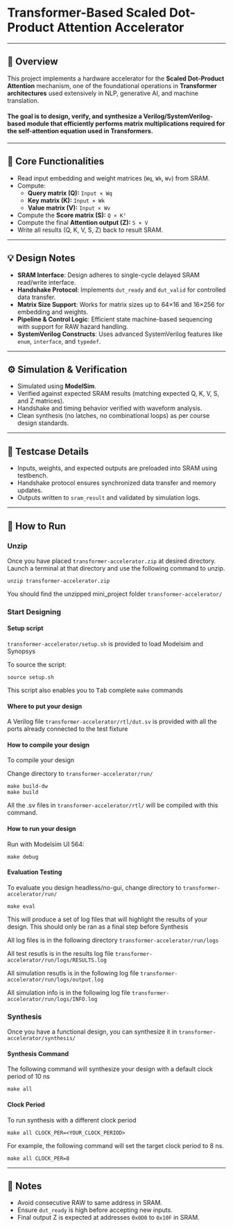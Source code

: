 # Transformer-Based Scaled Dot-Product Attention Accelerator

---

## 🧠 Overview

This project implements a hardware accelerator for the **Scaled Dot-Product Attention** mechanism, one of the foundational operations in **Transformer architectures** used extensively in NLP, generative AI, and machine translation. 

#### The goal is to design, verify, and synthesize a Verilog/SystemVerilog-based module that efficiently performs matrix multiplications required for the self-attention equation used in Transformers.
---

## 🔧 Core Functionalities

- Read input embedding and weight matrices (`Wq`, `Wk`, `Wv`) from SRAM.
- Compute:
  - **Query matrix (Q):** `Input × Wq`
  - **Key matrix (K):** `Input × Wk`
  - **Value matrix (V):** `Input × Wv`
- Compute the **Score matrix (S):** `Q × Kᵀ`
- Compute the final **Attention output (Z):** `S × V`
- Write all results (Q, K, V, S, Z) back to result SRAM.

---

## 💡 Design Notes

- **SRAM Interface**: Design adheres to single-cycle delayed SRAM read/write interface.
- **Handshake Protocol**: Implements `dut_ready` and `dut_valid` for controlled data transfer.
- **Matrix Size Support**: Works for matrix sizes up to 64×16 and 16×256 for embedding and weights.
- **Pipeline & Control Logic**: Efficient state machine-based sequencing with support for RAW hazard handling.
- **SystemVerilog Constructs**: Uses advanced SystemVerilog features like `enum`, `interface`, and `typedef`.

---

## ⚙️ Simulation & Verification

- Simulated using **ModelSim**.
- Verified against expected SRAM results (matching expected Q, K, V, S, and Z matrices).
- Handshake and timing behavior verified with waveform analysis.
- Clean synthesis (no latches, no combinational loops) as per course design standards.

---

## 🧪 Testcase Details

- Inputs, weights, and expected outputs are preloaded into SRAM using testbench.
- Handshake protocol ensures synchronized data transfer and memory updates.
- Outputs written to `sram_result` and validated by simulation logs.

---

## 🏁 How to Run

### Unzip
Once you have placed ```transformer-accelerator.zip``` at desired directory. Launch a terminal at that directory and use the following command to unzip.
```
unzip transformer-accelerator.zip
```
You should find the unzipped mini_project folder ```transformer-accelerator/```

### Start Designing
#### Setup script

```transformer-accelerator/setup.sh``` is provided to load Modelsim and Synopsys

To source the script:
```
source setup.sh
```
This script also enables you to <kbd>Tab</kbd> complete ```make``` commands

#### Where to put your design

A Verilog file ```transformer-accelerator/rtl/dut.sv``` is provided with all the ports already connected to the test fixture

#### How to compile your design

To compile your design

Change directory to ```transformer-accelerator/run/``` 

```
make build-dw
make build
```

All the .sv files in ```transformer-accelerator/rtl/``` will be compiled with this command.

#### How to run your design

Run with Modelsim UI 564:
```
make debug
```

#### Evaluation Testing
To evaluate you design headless/no-gui, change directory to ```transformer-accelerator/run/```
```
make eval
```
This will produce a set of log files that will highlight the results of your design. This should only be ran as a final step before Synthesis

All log files is in the following directory ```transformer-accelerator/run/logs```

All test resutls is in the results log file ```transformer-accelerator/run/logs/RESULTS.log```

All simulation resutls is in the following log file ```transformer-accelerator/run/logs/output.log```

All simulation info is in the following log file ```transformer-accelerator/run/logs/INFO.log```

### Synthesis

Once you have a functional design, you can synthesize it in ```transformer-accelerator/synthesis/```

#### Synthesis Command
The following command will synthesize your design with a default clock period of 10 ns
```
make all
```
#### Clock Period

To run synthesis with a different clock period
```
make all CLOCK_PER=<YOUR_CLOCK_PERIOD>
```
For example, the following command will set the target clock period to 8 ns.

```
make all CLOCK_PER=8
```

---

## 📌 Notes

- Avoid consecutive RAW to same address in SRAM.
- Ensure `dut_ready` is high before accepting new inputs.
- Final output Z is expected at addresses `0x0D0` to `0x10F` in SRAM.

